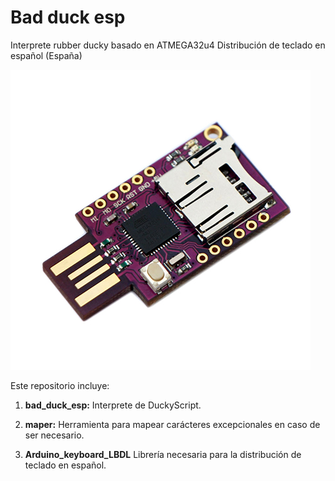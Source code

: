 # Bad duck esp
Interprete rubber ducky basado en ATMEGA32u4 
Distribución de teclado en español (España)

![Image description](https://github.com/Mandragoratools/Bad_duck_esp/blob/master/bad_usb_cjmcu.jpg)

Este repositorio incluye:

1. **bad_duck_esp:**
Interprete de DuckyScript.

2. **maper:**
Herramienta para mapear carácteres excepcionales en caso de ser necesario.

3. **Arduino_keyboard_LBDL**
Librería necesaria para la distribución de teclado en español.

